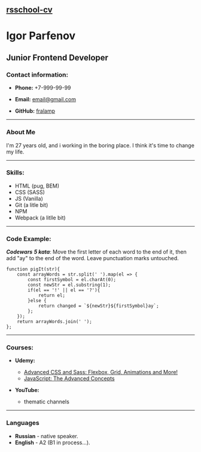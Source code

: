 ## [rsschool-cv](https://fralamp.github.io/rsschool-cv/cv)

# Igor Parfenov

## Junior Frontend Developer

### __Contact information__:

+ __Phone:__ +7-999-99-99

+ __Email:__ email@gmail.com

+ __GitHub:__ [fralamp](https://github.com/fralamp)

---

### __About Me__ 

I'm 27 years old, and i working in the boring place. I think it's time to change my life. 

---

### __Skills:__

+ HTML (pug, BEM)
+ CSS (SASS)
+ JS (Vanilla)
+ Git (a litle bit)
+ NPM 
+ Webpack (a litlle bit)

---

### __Code Example:__ 

***Codewars*** ***5 kata***: Move the first letter of each word to the end of it, then add "ay" to the end of the word. Leave punctuation marks untouched.

```
function pigIt(str){
    const arrayWords = str.split(' ').map(el => {
        const firstSymbol = el.charAt(0);
        const newStr = el.substring(1);
        if(el == '!' || el == '?'){
            return el;
        }else {
            return changed = `${newStr}${firstSymbol}ay`;
        };
    });
    return arrayWords.join(' ');
};
```

---

### __Courses:__

+ __Udemy:__
  +  [Advanced CSS and Sass: Flexbox, Grid, Animations and More!](https://www.udemy.com/course/advanced-css-and-sass/)
  + [JavaScript: The Advanced Concepts](https://www.udemy.com/course/advanced-javascript-concepts/learn/lecture/13510792?start=210#overview)

+ __YouTube:__
    + thematic channels

---

### __Languages__

+ __Russian__ - native speaker.
+ __English__ - A2 (B1 in process...).
